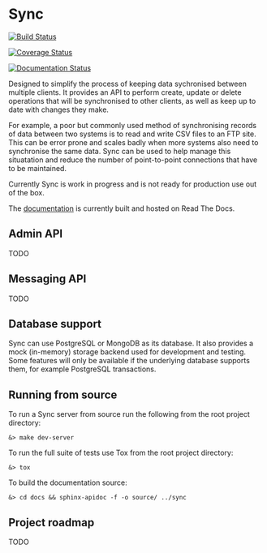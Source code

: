 # Sync

[![Build Status](https://travis-ci.org/jim8786453/sync.svg?branch=master)](https://travis-ci.org/jim8786453/sync)

[![Coverage Status](https://coveralls.io/repos/github/jim8786453/sync/badge.svg?branch=master)](https://coveralls.io/github/jim8786453/sync?branch=master)

[![Documentation Status](https://readthedocs.org/projects/py-sync/badge/?version=latest)](http://py-sync.readthedocs.io/en/latest/?badge=latest)

Designed to simplify the process of keeping data sychronised between multiple clients. It provides an API to perform create, update or delete operations that will be synchronised to other clients, as well as keep up to date with changes they make.

For example, a poor but commonly used method of synchronising records of data between two systems is to read and write CSV files to an FTP site. This can be error prone and scales badly when more systems also need to synchronise the same data. Sync can be used to help manage this situatation and reduce the number of point-to-point connections that have to be maintained.

Currently Sync is work in progress and is not ready for production use out of the box.

The [documentation](http://py-sync.readthedocs.io/en/latest/?) is currently built and hosted on Read The Docs.

## Admin API
TODO

## Messaging API
TODO

## Database support
Sync can use PostgreSQL or MongoDB as its database. It also provides a mock (in-memory) storage backend used for development and testing. Some features will only be available if the underlying database supports them, for example PostgreSQL transactions.

## Running from source

To run a Sync server from source run the following from the root project directory:

```
&> make dev-server
```

To run the full suite of tests use Tox from the root project directory:

```
&> tox
```

To build the documentation source:

```
&> cd docs && sphinx-apidoc -f -o source/ ../sync
```

## Project roadmap
TODO

